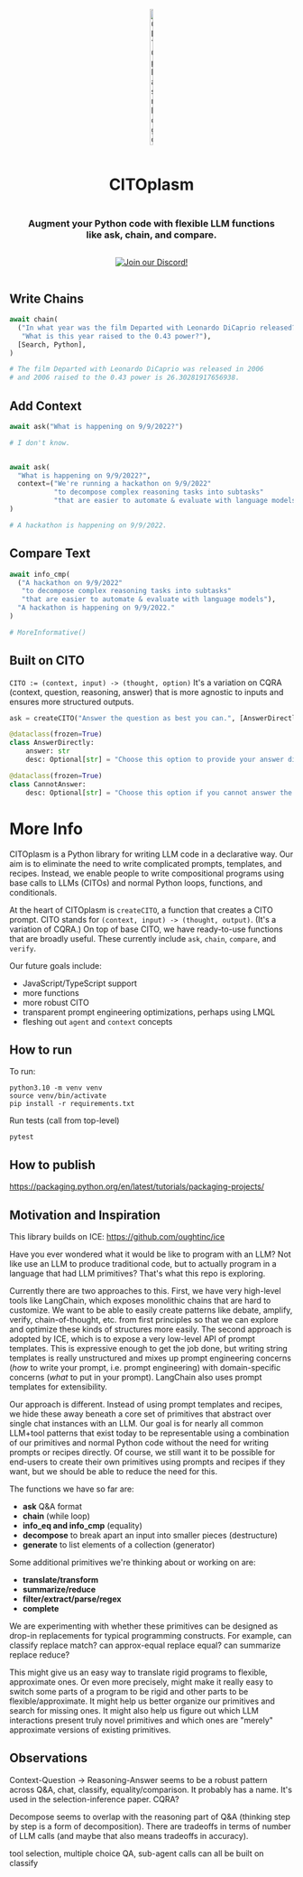 <div align="center" style="display:flex;flex-direction:column;">
  <p>
  <a href="https://discord.gg/ArYxurZU">
    <img alt="CITOplasm logo" src="https://user-images.githubusercontent.com/21694516/232182002-bc1c43ed-6a2e-4278-aade-0c1e215467a1.jpeg" width="10%">
  </a>
  </p>
  <h1>CITOplasm
  <h3>Augment your Python code with flexible LLM functions
  <br />
  like ask, chain, and compare.</h3>
  <p>
    <a href="https://discord.gg/ArYxurZU">
      <img alt="Join our Discord!" src="https://dcbadge.vercel.app/api/server/ArYxurZU?style=flat">
    </a>
  </p>
</div>

## Write Chains
```python
await chain(
  ("In what year was the film Departed with Leonardo DiCaprio released?"
   "What is this year raised to the 0.43 power?"),
  [Search, Python],
)

# The film Departed with Leonardo DiCaprio was released in 2006
# and 2006 raised to the 0.43 power is 26.30281917656938.
```

## Add Context
```python
await ask("What is happening on 9/9/2022?")

# I don't know.


await ask(
  "What is happening on 9/9/2022?",
  context=("We're running a hackathon on 9/9/2022"
           "to decompose complex reasoning tasks into subtasks"
           "that are easier to automate & evaluate with language models....")
)

# A hackathon is happening on 9/9/2022.
```

## Compare Text
```python
await info_cmp(
  ("A hackathon on 9/9/2022"
   "to decompose complex reasoning tasks into subtasks"
   "that are easier to automate & evaluate with language models"),
  "A hackathon is happening on 9/9/2022."
)

# MoreInformative()
```

## Built on CITO
`CITO := (context, input) -> (thought, option)`
It's a variation on CQRA (context, question, reasoning, answer) that is more agnostic to inputs and ensures more structured outputs.

```python
ask = createCITO("Answer the question as best you can.", [AnswerDirectly, CannotAnswer])
```

```python
@dataclass(frozen=True)
class AnswerDirectly:
    answer: str
    desc: Optional[str] = "Choose this option to provide your answer directly."

@dataclass(frozen=True)
class CannotAnswer:
    desc: Optional[str] = "Choose this option if you cannot answer the question."
```

# More Info

CITOplasm is a Python library for writing LLM code in a declarative way. Our aim is to eliminate the need to write complicated prompts, templates, and recipes. Instead, we enable people to write compositional programs using base calls to LLMs (CITOs) and normal Python loops, functions, and conditionals.

At the heart of CITOplasm is `createCITO`, a function that creates a CITO prompt. CITO stands for `(context, input) -> (thought, output)`. (It's a variation of CQRA.) On top of base CITO, we have ready-to-use functions that are broadly useful. These currently include `ask`, `chain`, `compare`, and `verify`.

Our future goals include:
- JavaScript/TypeScript support
- more functions
- more robust CITO
- transparent prompt engineering optimizations, perhaps using LMQL
- fleshing out `agent` and `context` concepts

## How to run

To run:
```
python3.10 -m venv venv
source venv/bin/activate
pip install -r requirements.txt
```

Run tests (call from top-level)
```
pytest
```

## How to publish

https://packaging.python.org/en/latest/tutorials/packaging-projects/

## Motivation and Inspiration

This library builds on ICE: https://github.com/oughtinc/ice

Have you ever wondered what it would be like to program with an LLM? Not like use an LLM to produce
traditional code, but to actually program in a language that had LLM primitives? That's what this
repo is exploring.

Currently there are two approaches to this. First, we have very high-level tools like LangChain,
which exposes monolithic chains that are hard to customize. We want to be able to easily create
patterns like debate, amplify, verify, chain-of-thought, etc. from first principles so that we can
explore and optimize these kinds of structures more easily. The second approach is adopted by ICE,
which is to expose a very low-level API of prompt templates. This is expressive enough to get the
job done, but writing string templates is really unstructured and mixes up prompt engineering
concerns (*how* to write your prompt, i.e. prompt engineering) with domain-specific concerns (*what*
to put in your prompt). LangChain also uses prompt templates for extensibility.

Our approach is different. Instead of using prompt templates and recipes, we hide these away beneath
a core set of primitives that abstract over single chat instances with an LLM. Our goal is for
nearly all common LLM+tool patterns that exist today to be representable using a combination of our
primitives and normal Python code without the need for writing prompts or recipes directly. Of
course, we still want it to be possible for end-users to create their own primitives using prompts
and recipes if they want, but we should be able to reduce the need for this.

The functions we have so far are:

- **ask** Q&A format
- **chain** (while loop)
- **info_eq and info_cmp** (equality)
- **decompose** to break apart an input into smaller pieces (destructure)
- **generate** to list elements of a collection (generator)

Some additional primitives we're thinking about or working on are:

- **translate/transform**
- **summarize/reduce**
- **filter/extract/parse/regex**
- **complete**

We are experimenting with whether these primitives can be designed as drop-in replacements for
typical programming constructs. For example, can classify replace match? can approx-equal replace
equal? can summarize replace reduce?

This might give us an easy way to translate rigid programs to flexible, approximate ones. Or even
more precisely, might make it really easy to switch some parts of a program to be rigid and other
parts to be flexible/approximate. It might
help us better organize our primitives and search for missing ones. It might also help us figure out
which LLM interactions present truly novel primitives and which ones are "merely" approximate
versions of existing primitives.

## Observations

Context-Question -> Reasoning-Answer seems to be a robust pattern across Q&A, chat, classify,
equality/comparison. It probably has a name. It's used in the selection-inference paper. CQRA?

Decompose seems to overlap with the reasoning part of Q&A (thinking step by step is a form of decomposition). There are tradeoffs in terms of number of LLM calls (and
maybe that also means tradeoffs in accuracy).

tool selection, multiple choice QA, sub-agent calls can all be built on classify
